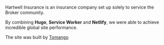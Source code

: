 
Hartwell Insurance is an insurance company set up solely to service the Broker community.

By combining **Hugo**, **Service Worker** and **Netlify**, we were able to achieve incredible global site performance.

The site was built by [Tomango](http://www.tomango.co.uk)

